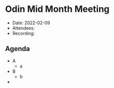 # Odin Mid Month Meeting 

* Date: 2022-02-09
* Attendees: 
* Recording: 

## Agenda

- A
    - a
- B
    - b
- 

